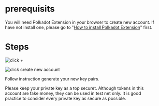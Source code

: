 # prerequisits

You will need Polkadot Extension in your browser to create new account. If have not install one, please go to "[How to install Polkadot Extension](https://github.com/tearust/tea-docs/blob/main/FAQ/how-to-install-pokda-dot-extension.md)" first.

# Steps
![click +](http://tearust.com/img/extension1.png)


![click create new account](http://tearust.com/img/extension2.png)


Follow instruction generate your new key pairs. 

Please keep your private key as a top securet. Although tokens in this account are fake money, they can be used in test net only. It is good practice to consider every private key as secure as possible.

